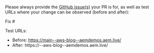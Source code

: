 Please always provide the [GitHub issue(s)](../issues) your PR is for, as well as test URLs where your change can be observed (before and after):

Fix #<gh-issue-id>

Test URLs:
- Before: https://main--aws-blog--aemdemos.aem.live/
- After: https://<branch>--aws-blog--aemdemos.aem.live/
